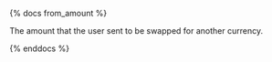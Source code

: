 {% docs from_amount %}

The amount that the user sent to be swapped for another currency.

{% enddocs %}